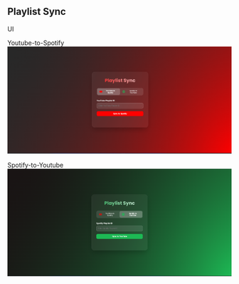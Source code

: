 ## Playlist Sync

UI

Youtube-to-Spotify
![Alt text](images/Youtube.png)

Spotify-to-Youtube
![Alt text](images/Spotify.png)
